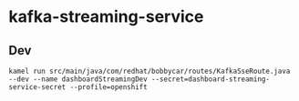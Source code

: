 # kafka-streaming-service

## Dev

`kamel run src/main/java/com/redhat/bobbycar/routes/KafkaSseRoute.java --dev --name dashboardStreamingDev --secret=dashboard-streaming-service-secret --profile=openshift`